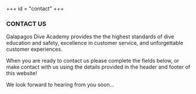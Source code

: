 +++
id = "contact"
+++

### CONTACT US

Galapagos Dive Academy provides the the highest standards of dive education and safety, excellence in customer service, and unforgettable customer experiences.

When you are ready to contact us please complete the fields below, or make contact with us using the details provided in the header and footer of this website!

We look forward to hearing from you soon...


